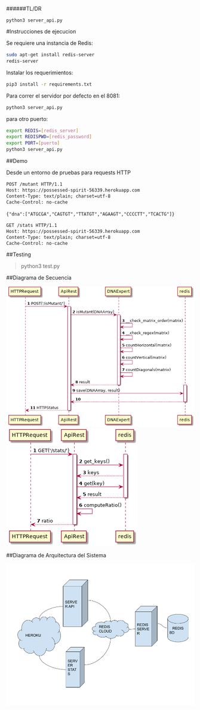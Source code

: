 ######TL/DR

```
python3 server_api.py
```

#Instrucciones de ejecucion

Se requiere una instancia de Redis:

```bash
sudo apt-get install redis-server
redis-server
```

Instalar los requerimientos:

```bash
pip3 install -r requirements.txt
```

Para correr el servidor por defecto en el 8081:

```bash
python3 server_api.py
```
para otro puerto:

```bash
export REDIS=[redis_server]
export REDISPWD=[redis_password]
export PORT=[puerto]
python3 server_api.py
```

##Demo

Desde un entorno de pruebas para requests HTTP 

```
POST /mutant HTTP/1.1
Host: https://possessed-spirit-56339.herokuapp.com
Content-Type: text/plain; charset=utf-8
Cache-Control: no-cache

{"dna":["ATGCGA","CAGTGT","TTATGT","AGAAGT","CCCCTT","TCACTG"]}
```

```
GET /stats HTTP/1.1
Host: https://possessed-spirit-56339.herokuapp.com
Content-Type: text/plain; charset=utf-8
Cache-Control: no-cache
```

##Testing

>python3 test.py

##Diagrama de Secuencia

![Secuencia](/docs/sequence_isMutant.png)
![Secuencia](/docs/sequence_stats.png)

##Diagrama de Arquitectura del Sistema

![Secuencia](/docs/architecture.png)

